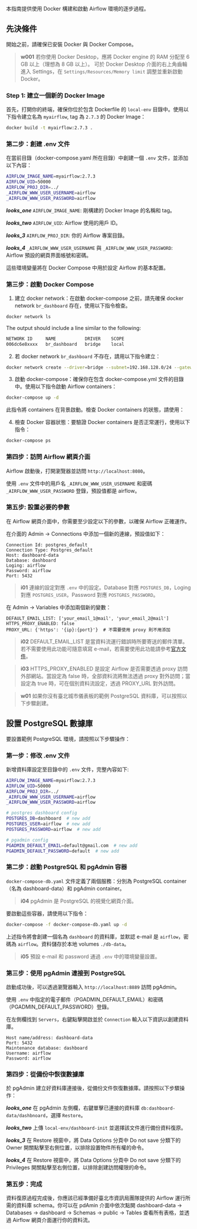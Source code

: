 本指南提供使用 Docker 構建和啟動 Airflow 環境的逐步過程。

## 先決條件

開始之前，請確保已安裝 Docker 與 Docker Compose。

> **w001**
> 若你使用 Docker Desktop，應將 Docker engine 的 RAM 分配至 6 GB 以上（理想為 8 GB 以上）。
> 可於 Docker Desktop 介面的右上角齒輪進入 Settings，在 `Settings/Resources/Memory limit` 調整並重新啟動 Docker。

### Step 1: 建立一個新的 Docker Image

首先，打開你的終端，確保你位於包含 Dockerfile 的 `local-env` 目錄中。使用以下指令建立名為 `myairflow`, tag 為 `2.7.3` 的 Docker Image：

```bash
docker build -t myairflow:2.7.3 .
```

### 第二步：創建 .env 文件

在當前目錄（docker-compose.yaml 所在目錄）中創建一個 `.env` 文件，並添加以下內容：

```bash
AIRFLOW_IMAGE_NAME=myairflow:2.7.3
AIRFLOW_UID=50000
AIRFLOW_PROJ_DIR=../
_AIRFLOW_WWW_USER_USERNAME=airflow
_AIRFLOW_WWW_USER_PASSWORD=airflow
```

**_looks_one_** `AIRFLOW_IMAGE_NAME`: 剛構建的 Docker Image 的名稱和 tag。

**_looks_two_** `AIRFLOW_UID`: Airflow 使用的用戶 ID。

**_looks_3_** `AIRFLOW_PROJ_DIR`: 你的 Airflow 專案目錄。

**_looks_4_** `_AIRFLOW_WWW_USER_USERNAME` 與 `_AIRFLOW_WWW_USER_PASSWORD`: Airflow 預設的網頁界面帳號和密碼。

這些環境變量將在 Docker Compose 中用於設定 Airflow 的基本配置。

### 第三步：啟動 Docker Compose

1. 建立 docker network：在啟動 docker-compose 之前，請先確保 docker network `br_dashboard` 存在，使用以下指令檢查。

```bash
docker network ls
```

The output should include a line similar to the following:

```bash
NETWORK ID     NAME           DRIVER    SCOPE
006dc6e8xxxx   br_dashboard   bridge    local
```

2. 若 docker network `br_dashboard` 不存在，請用以下指令建立：

```bash
docker network create --driver=bridge --subnet=192.168.128.0/24 --gateway=192.168.128.1  br_dashboard
```

3. 啟動 docker-compose：確保你在包含 docker-compose.yml 文件的目錄中。使用以下指令啟動 Airflow containers：

```bash
docker-compose up -d
```

   此指令將 containers 在背景啟動。檢查 Docker containers 的狀態，請使用：

4. 檢查 Docker 容器狀態：要驗證 Docker containers 是否正常運行，使用以下指令：

```bash
docker-compose ps
```

### 第四步：訪問 Airflow 網頁介面

Airflow 啟動後，打開瀏覽器並訪問 `http://localhost:8080`。

使用 `.env` 文件中的用戶名 `_AIRFLOW_WWW_USER_USERNAME` 和密碼 `_AIRFLOW_WWW_USER_PASSWORD` 登錄，預設值都是 airflow。

### 第五步: 設置必要的參數

在 Airflow 網頁介面中，你需要至少設定以下的參數，以確保 Airflow 正確運作。

在介面的 Admin -> Connections 中添加一個新的連線，預設值如下：

```
Connection Id: postgres_default
Connection Type: Postgres_default
Host: dashboard-data
Database: dashboard
Loging: airflow
Password: airflow
Port: 5432
```

> **i01**
> 連線的設定對應 `.env` 中的設定。Database 對應 `POSTGRES_DB`，Loging 對應 `POSTGRES_USER`，Password 對應 `POSTGRES_PASSWORD`。

在 Admin -> Variables 中添加兩個新的變數：

```
DEFAULT_EMAIL_LIST: ['your_email_1@mail', 'your_email_2@mail']
HTTPS_PROXY_ENABLED: false
PROXY_URL: {'https': '{ip}:{port}'}  # 不需要使用 proxy 則不用添加
```

> **i02**
> DEFAULT_EMAIL_LIST 是當資料流運行錯誤時所要寄送的郵件清單。若不需要使用此功能可隨意填寫 e-mail，若需要使用此功能請參考[官方文件](https://airflow.apache.org/docs/apache-airflow/2.5.1/howto/email-config.html)。

> **i03**
> HTTPS_PROXY_ENABLED 是設定 Airflow 是否需要透過 proxy 訪問外部網站。當設定為 false 時，全部資料流將無法透過 proxy 對外訪問；當設定為 true 時，可在個別資料流設定，透過 PROXY_URL 對外訪問。

> **w01**
> 如果你沒有臺北城市儀表板的範例 PostgreSQL 資料庫，可以按照以下步驟創建。

## 設置 PostgreSQL 數據庫

要設置範例 PostgreSQL 環境，請按照以下步驟操作：

### 第一步：修改 .env 文件

新增資料庫設定至目錄中的 `.env` 文件，完整內容如下:

 ``` bash
 AIRFLOW_IMAGE_NAME=myairflow:2.7.3
AIRFLOW_UID=50000
AIRFLOW_PROJ_DIR=../
_AIRFLOW_WWW_USER_USERNAME=airflow
_AIRFLOW_WWW_USER_PASSWORD=airflow

# postgres dashboard config
POSTGRES_DB=dashboard  # new add
POSTGRES_USER=airflow  # new add
POSTGRES_PASSWORD=airflow  # new add

# pgadmin config
PGADMIN_DEFAULT_EMAIL=default@gmail.com  # new add
PGADMIN_DEFAULT_PASSWORD=default  # new add
 ```

### 第二步：啟動 PostgreSQL 和 pgAdmin 容器

`docker-compose-db.yaml` 文件定義了兩個服務：分別為 PostgreSQL container（名為 dashboard-data）和 pgAdmin container。

> **i04**
> pgAdmin 是 PostgreSQL 的視覺化網頁介面。

要啟動這些容器，請使用以下指令：

``` bash
docker-compose -f docker-compose-db.yaml up -d
```

上述指令將會創建一個名為 `dashboard` 的資料庫，並默認 e-mail 是 `airflow`，密碼為 `airflow`。資料儲存於本地 volumes `./db-data`。

> **i05**
> 預設 e-mail 和 password 通過 `.env` 中的環境變量設置。

### 第三步：使用 pgAdmin 連接到 PostgreSQL

啟動成功後，可以透過瀏覽器輸入 `http://localhost:8889` 訪問 pgAdmin。

使用 `.env` 中指定的電子郵件（PGADMIN_DEFAULT_EMAIL）和密碼（PGADMIN_DEFAULT_PASSWORD）登錄。

在左側欄找到 `Servers`，右鍵點擊開啟並於 `Connection` 輸入以下資訊以創建資料庫。

```
Host name/address: dashboard-data
Port: 5432
Maintenance database: dashboard
Username: airflow
Password: airflow
```

### 第四步：從備份中恢復數據庫

於 pgAdmin 建立好資料庫連接後，從備份文件恢復數據庫。請按照以下步驟操作：

**_looks_one_** 在 pgAdmin 左側欄，右鍵單擊已連接的資料庫 `db:dashboard-data/dashbnoard`，選擇 `Restore`。

**_looks_two_** 上傳 `local-env/dashboard-init` 並選擇該文件進行備份資料復原。

**_looks_3_** 在 Restore 視窗中，將 Data Options 分頁中 Do not save 分類下的 Owner 開關點擊至右側位置，以排除設置物件所有權的命令。

**_looks_4_** 在 Restore 視窗中，將 Data Options 分頁中 Do not save 分類下的 Privileges 開關點擊至右側位置，以排除創建訪問權限的命令。

### 第五步：完成

資料復原過程完成後，你應該已經準備好臺北市資訊局團隊提供的 Airflow 運行所需的資料庫 schema。你可以在 pdAmin 介面中依次點開 dashboard-data -> Databases -> dashboard -> Schemas -> public -> Tables 查看所有表格，並透過 Airflow 網頁介面運行你的資料流。

